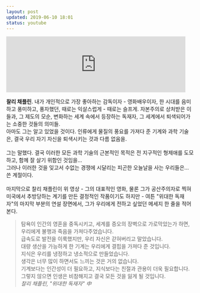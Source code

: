 ```yaml
---
layout: post
updated: 2019-06-10 18:01
status: youtube
---
```

<iframe width="480" src="https://www.youtube.com/embed/eiYJ1oVPqbU" frameborder="0" allow="accelerometer; encrypted-media; gyroscope; picture-in-picture" allowfullscreen></iframe>

**찰리 채플린**. 내가 개인적으로 가장 좋아하는 감독이자 - 영화배우이자, 한 시대를 음미하고 풍미하고, 풍자했던, 때로는 익살스럽게 - 때로는 슬프게. 자본주의로 상처받은 이들과, 그 제도의 모순, 변화하는 세계 속에서 등장하는 독재자, 그 세계에서 퇴색되어가는 소중한 것들의 의미들.<br>
아마도 그는 알고 있었을 것이다. 인류에게 물질의 풍요를 가져다 준 기계와 과학 기술은, 결국 우리 자기 자신을 퇴색시키는 것과 다름 없음을.<br><br>
그는 말했다. 결국 이러한 모든 과학 기술의 근본적인 목적은 전 지구적인 형제애를 도모하고, 함께 잘 살기 위함인 것임을...<br>
그러나 이러한 것을 잊고서 수없는 경쟁에 시달리는 피곤한 오늘날을 사는 우리들은...<br>
쓴 계절이다.<br><br>
마지막으로 찰리 채플린이 위 영상 - 그의 대표적인 영화, 물론 그가 공산주의자로 찍혀 미국에서 추방당하는 계기를 만든 결정적인 작품이기도 하지만 - 여튼 "위대한 독재자"의 마지막 부분의 연설 장면에서, 그가 우리에게 전하고 싶었던 메세지 한 줄을 적어본다.
> 탐욕이 인간의 영혼을 중독시키고, 세계를 증오의 장벽으로 가로막았는가 하면, 우리에게 불행과 죽음을 가져다주었습니다.<br>
> 급속도로 발전을 이룩했지만, 우리 자신은 갇혀버리고 말았습니다.<br>
> 대량 생산을 가능하게 한 기계는 우리에게 결핍을 가져다 준 것입니다. <br>
> 지식은 우리를 냉정하고 냉소적으로 만들었습니다. <br>
> 생각은 너무 많이 하면서도 느끼는 것은 거의 없습니다. <br>
> 기계보다는 인간성이 더 필요하고, 지식보다는 친절과 관용이 더욱 필요합니다.<br>
> 그렇지 않으면 인생은 비참해지고 결국 모든 것을 잃게 될 것입니다.<br>
> _찰리 채플린, "위대한 독재자" 中_
